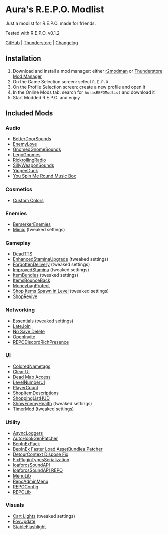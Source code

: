 # Aura's R.E.P.O. Modlist

Just a modlist for R.E.P.O. made for friends.

Tested with R.E.P.O. v0.1.2

[GitHub](https://github.com/GroundAura/Auras_REPO_Modlist) | [Thunderstore](https://thunderstore.io/c/repo/p/GroundAura/AurasREPOModlist/) | [Changelog](https://thunderstore.io/c/repo/p/GroundAura/AurasREPOModlist/changelog/)

## Installation

1. Download and install a mod manager: either [r2modman](https://thunderstore.io/c/repo/p/ebkr/r2modman/) or [Thunderstore Mod Manager](https://www.overwolf.com/app/Thunderstore-Thunderstore_Mod_Manager)
2. On the Game Selection screen: select `R.E.P.O.`
3. On the Profile Selection screen: create a new profile and open it
4. In the Online Mods tab: search for `AurasREPOModlist` and download it
5. Start Modded R.E.P.O. and enjoy

## Included Mods

### Audio

- [BetterDoorSounds](https://thunderstore.io/c/repo/p/TheASMRsonist/BetterDoorSounds/)
- [EnemyLove](https://thunderstore.io/c/repo/p/sunryze/EnemyLove/)
- [GnomedGnomeSounds](https://thunderstore.io/c/repo/p/JacuJ/GnomedGnomeSounds/)
- [LegoGnomes](https://thunderstore.io/c/repo/p/ColtG5/LegoGnomes/)
- [RickrollingRadio](https://thunderstore.io/c/repo/p/LanguidRat/RickrollingRadio/)
- [SillyWeaponSounds](https://thunderstore.io/c/repo/p/JacuJ/SillyWeaponSounds/)
- [YippeeDuck](https://thunderstore.io/c/repo/p/SteamBlizzard/YippeeDuck/)
- [You Spin Me Round Music Box](https://thunderstore.io/c/repo/p/RENNY/You_Spin_Me_Round_Music_Box/)

### Cosmetics

- [Custom Colors](https://thunderstore.io/c/repo/p/x753_REPO/CustomColors/)

### Enemies

- [BerserkerEnemies](https://thunderstore.io/c/repo/p/FNKT_Labs/BerserkerEnemies/)
- [Mimic](https://thunderstore.io/c/repo/p/eth9n/Mimic/) (tweaked settings)

### Gameplay

- [DeadTTS](https://thunderstore.io/c/repo/p/flipf17/DeadTTS/)
- [EnhancedStaminaUpgrade](https://thunderstore.io/c/repo/p/Traktool/EnhancedStaminaUpgrade/) (tweaked settings)
- [ForgottenDelivery](https://thunderstore.io/c/repo/p/eXish/ForgottenDelivery/) (tweaked settings)
- [ImprovedStamina](https://thunderstore.io/c/repo/p/Flopper/ImprovedStamina/) (tweaked settings)
- [ItemBundles](https://thunderstore.io/c/repo/p/SeroRonin/ItemBundles/) (tweaked settings)
- [ItemsBounceBack](https://thunderstore.io/c/repo/p/SeroRonin/ItemsBounceBack/)
- [MoneybagProtect](https://thunderstore.io/c/repo/p/amcdev/MoneybagProtect/)
- [Shop Items Spawn in Level](https://thunderstore.io/c/repo/p/itsUndefined/Shop_Items_Spawn_in_Level/) (tweaked settings)
- [ShopRevive](https://thunderstore.io/c/repo/p/heuracorp/ShopRevive/)

### Networking

- [Essentials](https://thunderstore.io/c/repo/p/CCarrMcMahon/Essentials/) (tweaked settings)
- [LateJoin](https://thunderstore.io/c/repo/p/Rebateman/LateJoin/)
- [No Save Delete](https://thunderstore.io/c/repo/p/PxntxrezStudio/No_Save_Delete/)
- [OpenInvite](https://thunderstore.io/c/repo/p/linkoid/OpenInvite/)
- [REPODiscordRichPresence](https://thunderstore.io/c/repo/p/Tolian/REPODiscordRichPresence/)

### UI

- [ColoredNametags](https://thunderstore.io/c/repo/p/zombieseatflesh7/ColoredNametags/)
- [Clear UI](https://thunderstore.io/c/repo/p/soundedsquash/Clear_UI/)
- [Dead Map Access](https://thunderstore.io/c/repo/p/SaturnKai/Dead_Map_Access/)
- [LevelNumberUI](https://thunderstore.io/c/repo/p/ironbean/LevelNumberUI/)
- [PlayerCount](https://thunderstore.io/c/repo/p/nickklmao/PlayerCount/)
- [ShopItemDescriptions](https://thunderstore.io/c/repo/p/Ronneberg/ShopItemDescriptions/)
- [ShoppingListHUD](https://thunderstore.io/c/repo/p/khalliv/ShoppingListHUD/)
- [ShowEnemyHealth](https://thunderstore.io/c/repo/p/Rozza/ShowEnemyHealth/) (tweaked settings)
- [TimerMod](https://thunderstore.io/c/repo/p/Bydlo/TimerMod/) (tweaked settings)

### Utility

- [AsyncLoggers](https://thunderstore.io/c/repo/p/mattymatty/AsyncLoggers/)
- [AutoHookGenPatcher](https://thunderstore.io/c/repo/p/Hamunii/AutoHookGenPatcher/)
- [BepInExPack](https://thunderstore.io/c/repo/p/BepInEx/BepInExPack/)
- [BepInEx Faster Load AssetBundles Patcher](https://thunderstore.io/c/repo/p/DiFFoZ/BepInEx_Faster_Load_AssetBundles_Patcher/)
- [DetourContext Dispose Fix](https://thunderstore.io/c/repo/p/Hamunii/DetourContext_Dispose_Fix/)
- [FixPluginTypesSerialization](https://thunderstore.io/c/repo/p/DaXcess/FixPluginTypesSerialization/)
- [loaforcsSoundAPI](https://thunderstore.io/c/repo/p/loaforc/loaforcsSoundAPI/)
- [loaforcsSoundAPI REPO](https://thunderstore.io/c/repo/p/loaforc/loaforcsSoundAPI_REPO/)
- [MenuLib](https://thunderstore.io/c/repo/p/nickklmao/MenuLib/)
- [RepoAdminMenu](https://thunderstore.io/c/repo/p/proferabg/RepoAdminMenu/)
- [REPOConfig](https://thunderstore.io/c/repo/p/nickklmao/REPOConfig/)
- [REPOLib](https://thunderstore.io/c/repo/p/Zehs/REPOLib/)

### Visuals

- [Cart Lights](https://thunderstore.io/c/repo/p/MelanieMelicious/Cart_Lights_MelanieMelicious/) (tweaked settings)
- [FovUpdate](https://thunderstore.io/c/repo/p/darmuh/FovUpdate/)
- [StableFlashlight](https://thunderstore.io/c/repo/p/linkoid/StableFlashlight/)
